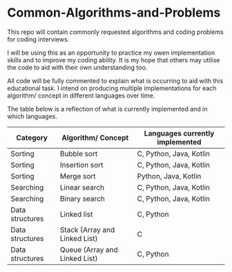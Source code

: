 # Common-Algorithms-and-Problems

This repo will contain commonly requested algorithms and coding problems for coding interviews.

I will be using this as an opportunity to practice my owen implementation skills and to improve my coding ability.
It is my hope that others may utilise the code to aid with their own understanding too.

All code will be fully commented to explain what is occurring to aid with this educational task.
I intend on producing multiple implementations for each algorithm/ concept in different languages over time.

The table below is a reflection of what is currently implemented and in which languages.

| Category | Algorithm/ Concept | Languages currently implemented |
| -------- | ------------------ | ------------------------------- |
| Sorting | Bubble sort | C, Python, Java, Kotlin |
| Sorting | Insertion sort | C, Python, Java, Kotlin |
| Sorting | Merge sort | Python, Java, Kotlin |
| Searching | Linear search | C, Python, Java, Kotlin |
| Searching | Binary search | C, Python, Java, Kotlin |
| Data structures | Linked list | C, Python |
| Data structures | Stack (Array and Linked List) | C |
| Data structures | Queue (Array and Linked List) | C, Python |
